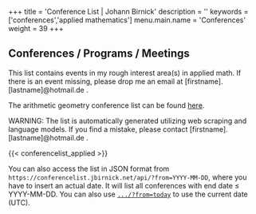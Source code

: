 +++
title = 'Conference List | Johann Birnick'
description = ''
keywords = ['conferences','applied mathematics']
menu.main.name = 'Conferences'
weight = 39
+++

## Conferences / Programs / Meetings

This list contains events in my rough interest area(s) in applied math.
If there is an event missing, please drop me an email at \[firstname\].\[lastname\]@hotmail.de .

The arithmetic geometry conference list can be found [here](/conferences/numbertheory/).

WARNING: The list is automatically generated utilizing web scraping and language models. If you find a mistake, please contact \[firstname\].\[lastname\]@hotmail.de .

{{< conferencelist_applied >}}

You can also access the list in JSON format from `https://conferencelist.jbirnick.net/api/?from=YYYY-MM-DD`, where you have to insert an actual date.
It will list all conferences with end date ≤ YYYY-MM-DD.
You can also use [`.../?from=today`](https://conferencelist.jbirnick.net/api/?from=today) to use the current date (UTC).
